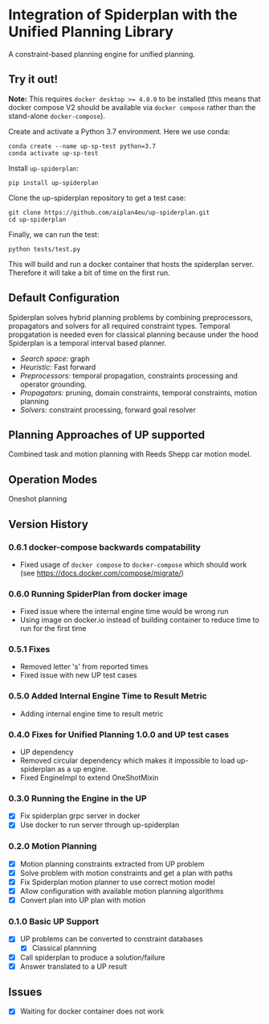 # Integration of Spiderplan with the Unified Planning Library

A constraint-based planning engine for unified planning.

## Try it out!

**Note:** This requires `docker desktop >= 4.0.0` to be installed (this means that docker compose V2 should be available 
via `docker compose` rather than the stand-alone `docker-compose`).

Create and activate a Python 3.7 environment. Here we use conda:

    conda create --name up-sp-test python=3.7
    conda activate up-sp-test
    
Install `up-spiderplan`:

    pip install up-spiderplan
    
Clone the up-spiderplan repository to get a test case:
    
    git clone https://github.com/aiplan4eu/up-spiderplan.git
    cd up-spiderplan
    
Finally, we can run the test: 

    python tests/test.py
    
This will build and run a docker container that hosts the spiderplan
server. Therefore it will take a bit of time on the first run.

## Default Configuration

Spiderplan solves hybrid planning problems by combining preprocessors, propagators and solvers for all required constraint types.
Temporal propgatation is needed even for classical planning because under the hood Spiderplan is a temporal interval based planner.

- *Search space:* graph
- *Heuristic:* Fast forward
- *Preprocessors:* temporal propagation, constraints processing and operator grounding. 
- *Propagators:* pruning, domain constraints, temporal constraints, motion planning
- *Solvers:* constraint processing, forward goal resolver

## Planning Approaches of UP supported

Combined task and motion planning with Reeds Shepp car motion model. 

## Operation Modes

Oneshot planning

## Version History

### 0.6.1 docker-compose backwards compatability

- Fixed usage of `docker compose` to `docker-compose` which should work (see https://docs.docker.com/compose/migrate/)

### 0.6.0 Running SpiderPlan from docker image

- Fixed issue where the internal engine time would be wrong run
- Using image on docker.io instead of building container to reduce time to run for the first time

### 0.5.1 Fixes

- Removed letter 's' from reported times
- Fixed issue with new UP test cases

### 0.5.0 Added Internal Engine Time to Result Metric

- Adding internal engine time to result metric

### 0.4.0 Fixes for Unified Planning 1.0.0 and UP test cases

- UP dependency
- Removed circular dependency which makes it impossible to load up-spiderplan as a up engine.
- Fixed EngineImpl to extend OneShotMixin

### 0.3.0 Running the Engine in the UP

- [x] Fix spiderplan grpc server in docker
- [x] Use docker to run server through up-spiderplan

### 0.2.0 Motion Planning

- [x] Motion planning constraints extracted from UP problem
- [x] Solve problem with motion constraints and get a plan with paths
- [x] Fix Spiderplan motion planner to use correct motion model
- [x] Allow configuration with available motion planning algorithms
- [x] Convert plan into UP plan with motion

### 0.1.0 Basic UP Support

- [x] UP problems can be converted to constraint databases
  - [x] Classical plannning
- [x] Call spiderplan to produce a solution/failure
- [x] Answer translated to a UP result

## Issues

- [x] Waiting for docker container does not work
